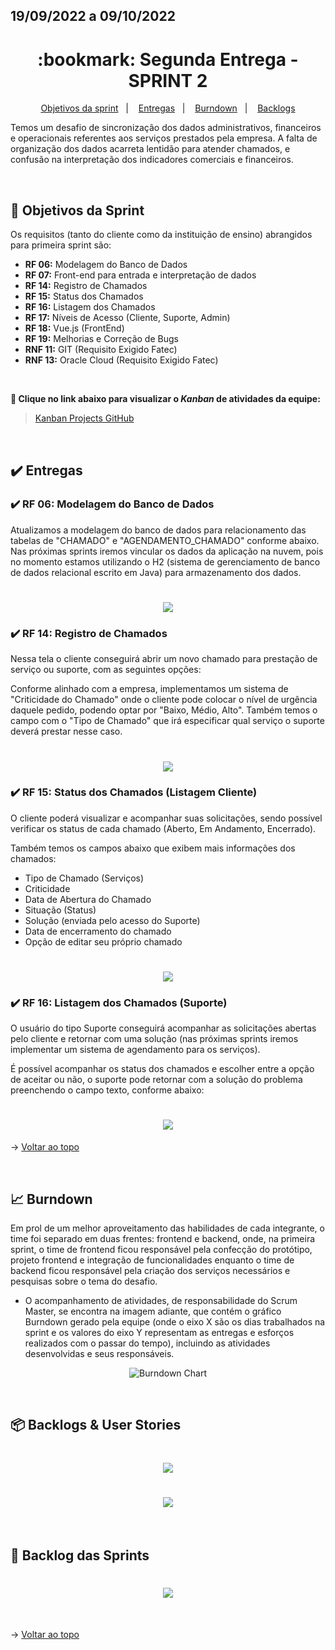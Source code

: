 ## 19/09/2022 a 09/10/2022

<span id="topo">

<h1 align="center">:bookmark: Segunda Entrega - SPRINT 2</h1>

<p align="center">
    <a href="#objetivos">Objetivos da sprint</a> &nbsp |&nbsp &nbsp
    <a href="#entregas">Entregas</a> &nbsp |&nbsp &nbsp
    <a href="#burndown">Burndown</a> &nbsp |&nbsp &nbsp
    <a href="#backlogs">Backlogs</a>
</p>

Temos um desafio de sincronização dos dados administrativos, financeiros e operacionais referentes aos serviços prestados pela empresa. A falta de organização dos dados acarreta lentidão para atender chamados, e confusão na interpretação dos indicadores comerciais e financeiros.

 <br>

<span id="objetivos">
    
## :dart: Objetivos da Sprint
Os requisitos (tanto do cliente como da instituição de ensino) abrangidos para primeira sprint são:
- **RF 06:** Modelagem do Banco de Dados
- **RF 07:** Front-end para entrada e interpretação de dados
- **RF 14:** Registro de Chamados
- **RF 15:** Status dos Chamados
- **RF 16:** Listagem dos Chamados
- **RF 17:** Níveis de Acesso (Cliente, Suporte, Admin)
- **RF 18:** Vue.js (FrontEnd)
- **RF 19:** Melhorias e Correção de Bugs
- **RNF 11:** GIT (Requisito Exigido Fatec)
- **RNF 13:** Oracle Cloud (Requisito Exigido Fatec)
  
<br>
 
**:link: Clique no link abaixo para visualizar o *Kanban* de atividades da equipe:** 
> [Kanban Projects GitHub](https://github.com/orgs/Doc-Docker/projects/16)
  
<br>
    
<span id="entregas">
  
## :heavy_check_mark: Entregas
    
### :heavy_check_mark: RF 06: Modelagem do Banco de Dados
 
Atualizamos a modelagem do banco de dados para relacionamento das tabelas de "CHAMADO" e "AGENDAMENTO_CHAMADO" conforme abaixo. Nas próximas sprints iremos vincular os dados da aplicação na nuvem, pois no momento estamos utilizando o H2 (sistema de gerenciamento de banco de dados relacional escrito em Java) para armazenamento dos dados.
    
<h1 align="center"> <img src = "https://github.com/Doc-Docker/APISubiter/blob/main/docs/Imagens/Modelo%20Subiter_sprint2-1.png" /></h1>  

### :heavy_check_mark: RF 14: Registro de Chamados

Nessa tela o cliente conseguirá abrir um novo chamado para prestação de serviço ou suporte, com as seguintes opções:
    
Conforme alinhado com a empresa, implementamos um sistema de "Criticidade do Chamado" onde o cliente pode colocar o nível de urgência daquele pedido, podendo optar por "Baixo, Médio, Alto". Também temos o campo com o "Tipo de Chamado" que irá especificar qual serviço o suporte deverá prestar nesse caso.
 
<h1 align="center"> <img src = "https://github.com/Doc-Docker/APISubiter/blob/main/docs/Imagens/telaCadChamado.png" /></h1>  
    
### :heavy_check_mark: RF 15: Status dos Chamados (Listagem Cliente)
    
O cliente poderá visualizar e acompanhar suas solicitações, sendo possível verificar os status de cada chamado (Aberto, Em Andamento, Encerrado).
    
Também temos os campos abaixo que exibem mais informações dos chamados:
    
- Tipo de Chamado (Serviços)
- Criticidade
- Data de Abertura do Chamado
- Situação (Status)
- Solução (enviada pelo acesso do Suporte)
- Data de encerramento do chamado
- Opção de editar seu próprio chamado

<h1 align="center"> <img src = "https://github.com/Doc-Docker/APISubiter/blob/main/docs/Imagens/telaChamadoCliente.png" /></h1>  
    
### :heavy_check_mark: RF 16: Listagem dos Chamados (Suporte)

O usuário do tipo Suporte conseguirá acompanhar as solicitações abertas pelo cliente e retornar com uma solução (nas próximas sprints iremos implementar um sistema de agendamento para os serviços).
    
É possível acompanhar os status dos chamados e escolher entre a opção de aceitar ou não, o suporte pode retornar com a solução do problema preenchendo o campo texto, conforme abaixo:

<h1 align="center"> <img src = "https://github.com/Doc-Docker/APISubiter/blob/main/docs/Imagens/telaChamadoSuporte.png" /></h1>  

→ [Voltar ao topo](#topo)
    
<br>
    
<span id="burndown">
    
## :chart_with_upwards_trend: Burndown

Em prol de um melhor aproveitamento das habilidades de cada integrante, o time foi separado em duas frentes: frontend e backend, onde, na primeira sprint, o time de frontend ficou responsável pela confecção do protótipo, projeto frontend e integração de funcionalidades enquanto o time de backend ficou responsável pela criação dos serviços necessários e pesquisas sobre o tema do desafio. 

- O acompanhamento de atividades, de responsabilidade do Scrum Master, se encontra na imagem adiante, que contém o gráfico Burndown gerado pela equipe (onde o eixo X são os dias trabalhados na sprint e os valores do eixo Y representam as entregas e esforços realizados com o passar do tempo), incluindo as atividades desenvolvidas e seus responsáveis.
    
<div align="center">
    
![Burndown Chart](https://github.com/Doc-Docker/APISubiter/blob/main/docs/Imagens/burndown-2.png)
</div>

<br>
  
<span id="backlogs">

## 📦 Backlogs & User Stories

<h1 align="center"> <img src = "https://github.com/Doc-Docker/APISubiter/blob/main/docs/Imagens/Backlog_Produto_2.png" /></h1>

<h1 align="center"> <img src = "https://github.com/Doc-Docker/APISubiter/blob/main/docs/Imagens/user_stories.png" /></h1>
    
<br>

## :dart: Backlog das Sprints

<h1 align="center"> <img src = "https://github.com/Doc-Docker/APISubiter/blob/main/docs/Imagens/Backlog_Sprints2.png" /></h1>
    
<br>
  
→ [Voltar ao topo](#topo)
